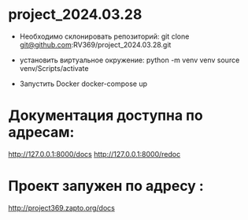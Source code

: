 # project_2024.03.28

- Необходимо склонировать репозиторий:
git clone git@github.com:RV369/project_2024.03.28.git

- установить виртуальное окружение:
python -m venv venv
source venv/Scripts/activate

- Запустить Docker
docker-compose up

# Документация доступна по адресам:
http://127.0.0.1:8000/docs
http://127.0.0.1:8000/redoc

# Проект запужен по адресу :
http://project369.zapto.org/docs
